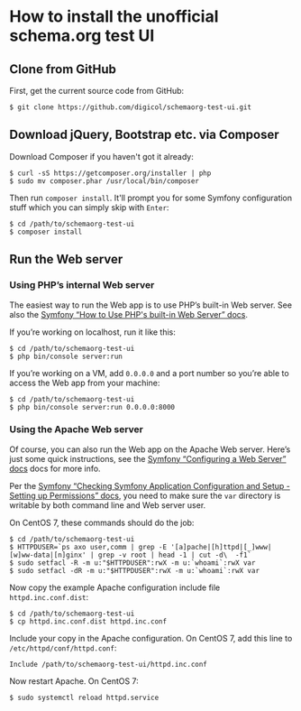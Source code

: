 # How to install the unofficial schema.org test UI

## Clone from GitHub

First, get the current source code from GitHub:

```
$ git clone https://github.com/digicol/schemaorg-test-ui.git
```

## Download jQuery, Bootstrap etc. via Composer

Download Composer if you haven't got it already:

```
$ curl -sS https://getcomposer.org/installer | php
$ sudo mv composer.phar /usr/local/bin/composer
```

Then run `composer install`. It'll prompt you for some Symfony configuration stuff which you can simply skip with `Enter`:

```
$ cd /path/to/schemaorg-test-ui
$ composer install
```

## Run the Web server

### Using PHP’s internal Web server

The easiest way to run the Web app is to use PHP’s built-in Web server.
See also the [Symfony “How to Use PHP's built-in Web Server” docs](http://symfony.com/doc/current/cookbook/web_server/built_in.html).

If you’re working on localhost, run it like this:

```
$ cd /path/to/schemaorg-test-ui
$ php bin/console server:run
```

If you’re working on a VM, add `0.0.0.0` and a port number so you’re able to access the
Web app from your machine:

```
$ cd /path/to/schemaorg-test-ui
$ php bin/console server:run 0.0.0.0:8000
```

### Using the Apache Web server

Of course, you can also run the Web app on the Apache Web server.
Here’s just some quick instructions, see the [Symfony “Configuring a Web Server” docs](https://symfony.com/doc/current/cookbook/configuration/web_server_configuration.html) docs for more info.

Per the [Symfony “Checking Symfony Application Configuration and Setup - Setting up Permissions” docs](http://symfony.com/doc/current/book/installation.html#checking-symfony-application-configuration-and-setup),
you need to make sure the `var` directory is writable by both command line and Web server user.

On CentOS 7, these commands should do the job:

```
$ cd /path/to/schemaorg-test-ui
$ HTTPDUSER=`ps axo user,comm | grep -E '[a]pache|[h]ttpd|[_]www|[w]ww-data|[n]ginx' | grep -v root | head -1 | cut -d\  -f1`
$ sudo setfacl -R -m u:"$HTTPDUSER":rwX -m u:`whoami`:rwX var
$ sudo setfacl -dR -m u:"$HTTPDUSER":rwX -m u:`whoami`:rwX var
```

Now copy the example Apache configuration include file `httpd.inc.conf.dist`:

```
$ cd /path/to/schemaorg-test-ui
$ cp httpd.inc.conf.dist httpd.inc.conf
```

Include your copy in the Apache configuration. On CentOS 7, add this line to `/etc/httpd/conf/httpd.conf`:

```
Include /path/to/schemaorg-test-ui/httpd.inc.conf
```

Now restart Apache. On CentOS 7:

```
$ sudo systemctl reload httpd.service
```